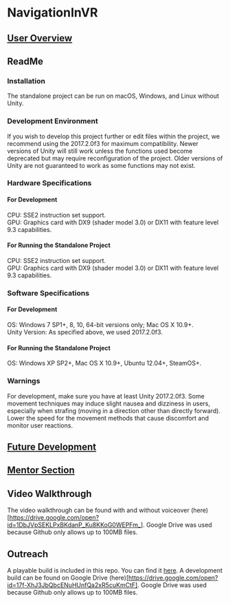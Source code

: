 # NavigationInVR

## [User Overview](UserOverview.md)

## ReadMe
### Installation
The standalone project can be run on macOS, Windows, and Linux without Unity.

### Development Environment
If you wish to develop this project further or edit files within the project, we recommend using the 2017.2.0f3 for maximum compatibility. Newer versions of Unity will still work unless the functions used become deprecated but may require reconfiguration of the project. Older versions of Unity are not guaranteed to work as some functions may not exist.

### Hardware Specifications
#### For Development
CPU: SSE2 instruction set support.  
GPU: Graphics card with DX9 (shader model 3.0) or DX11 with feature level 9.3 capabilities.  

#### For Running the Standalone Project
CPU: SSE2 instruction set support.  
GPU: Graphics card with DX9 (shader model 3.0) or DX11 with feature level 9.3 capabilities.  

### Software Specifications
#### For Development
OS: Windows 7 SP1+, 8, 10, 64-bit versions only; Mac OS X 10.9+.  
Unity Version: As specified above, we used 2017.2.0f3.

#### For Running the Standalone Project
OS: Windows XP SP2+, Mac OS X 10.9+, Ubuntu 12.04+, SteamOS+.  

### Warnings
For development, make sure you have at least Unity 2017.2.0f3. Some movement techniques may induce slight nausea and dizziness in users, especially when strafing (moving in a direction other than directly forward). Lower the speed for the movement methods that cause discomfort and monitor user reactions.

## [Future Development](FutureDevelopment.md)

## [Mentor Section](MentorSection.md)

## Video Walkthrough
The video walkthrough can be found with and without voiceover (here)[https://drive.google.com/open?id=1DbJVpSEKLPxBKdanP_Ku8KKoG0WEPFm_]. Google Drive was used because Github only allows up to 100MB files.

## Outreach
A playable build is included in this repo. You can find it [here](DevEnvironment). A development build can be found on Google Drive (here)[https://drive.google.com/open?id=17f-XhJ3JbQbcENuHUnfQa2xR5cuKmCtF]. Google Drive was used because Github only allows up to 100MB files.
